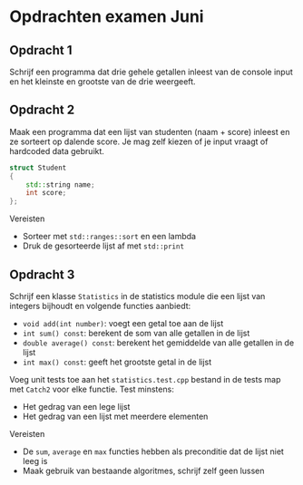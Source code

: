 # Opdrachten examen Juni

## Opdracht 1

Schrijf een programma dat drie gehele getallen inleest van de console input en het kleinste en grootste van de drie weergeeft.

## Opdracht 2

Maak een programma dat een lijst van studenten (naam + score) inleest en ze sorteert op dalende score. Je mag zelf kiezen of je input vraagt of hardcoded data gebruikt.

```c++
struct Student
{
    std::string name;
    int score;
};
```

Vereisten

* Sorteer met `std::ranges::sort` en een lambda
* Druk de gesorteerde lijst af met `std::print`

## Opdracht 3

Schrijf een klasse `Statistics` in de statistics module die een lijst van integers bijhoudt en volgende functies aanbiedt:

* `void add(int number)`: voegt een getal toe aan de lijst
* `int sum() const`: berekent de som van alle getallen in de lijst
* `double average() const`: berekent het gemiddelde van alle getallen in de lijst
* `int max() const`: geeft het grootste getal in de lijst

Voeg unit tests toe aan het `statistics.test.cpp` bestand in de tests map met `Catch2` voor elke functie. Test minstens:

* Het gedrag van een lege lijst
* Het gedrag van een lijst met meerdere elementen

Vereisten

* De `sum`, `average` en `max` functies hebben als preconditie dat de lijst niet leeg is
* Maak gebruik van bestaande algoritmes, schrijf zelf geen lussen

